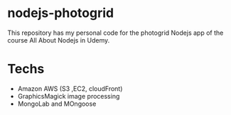 # nodejs-photogrid
This repository has my personal code for the photogrid Nodejs app of the course All About Nodejs in Udemy.


# Techs
* Amazon AWS (S3 ,EC2, cloudFront)
* GraphicsMagick image processing
* MongoLab and MOngoose
